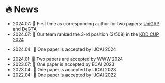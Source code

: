 # 🔥 News
<!-- - 2024.08: 📘 The first survey of [GraphRAG]() -->
- 2024.07: 📘 First time as corresponding author for two papers: [UniGAP](https://arxiv.org/pdf/2407.19420) and [DeGTA](https://arxiv.org/abs/2408.07654)
- 2024.07: 🚩 Our team ranked the 3-rd position (3/508) in the [KDD CUP 2024](https://www.aicrowd.com/challenges/amazon-kdd-cup-2024-multi-task-online-shopping-challenge-for-llms)
<!-- - 2024.06: 📘 Our new work named [GraphBridge](https://arxiv.org/pdf/2406.12608) is available  -->
- 2024.04: 🎉 One paper is accepted by IJCAI 2024
<!-- - 2024.01: 🎈 We release [ENGINE](https://github.com/ZhuYun97/ENGINE) -->
<!-- - 2024.01: 📘 Chinese blog of [GraphControl](https://zhuanlan.zhihu.com/p/680351601) is available -->
<!-- - 2024.01: 🎈 We release [GraphControl](https://github.com/wykk00/GraphControl) and [MARIO](https://github.com/ZhuYun97/MARIO) -->
- 2024.01: 🎉 Two papers are accepted by WWW 2024
- 2023.07: 🎉 One paper is accepted by ECAI 2023
- 2023.04: 🎉 One paper is accepted by IJCAI 2023
- 2022.04: 🎉 One paper is accepted by IJCAI 2022